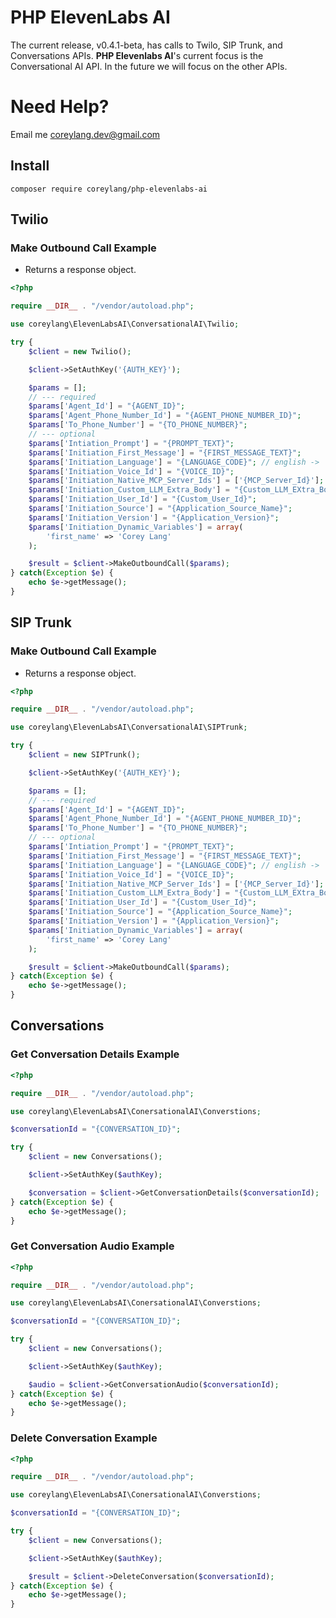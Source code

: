 # PHP ElevenLabs AI
The current release, v0.4.1-beta, has calls to Twilo, SIP Trunk, and Conversations APIs. **PHP Elevenlabs AI**'s current focus is the Conversational AI API. In the future we will focus on the other APIs.

# Need Help?

Email me coreylang.dev@gmail.com

## Install
```
composer require coreylang/php-elevenlabs-ai
```

## Twilio

###  Make Outbound Call Example

- Returns a response object.

```php
<?php

require __DIR__ . "/vendor/autoload.php";

use coreylang\ElevenLabsAI\ConversationalAI\Twilio;

try {
    $client = new Twilio();

    $client->SetAuthKey('{AUTH_KEY}');

    $params = [];
    // --- required
    $params['Agent_Id'] = "{AGENT_ID}";
    $params['Agent_Phone_Number_Id'] = "{AGENT_PHONE_NUMBER_ID}";
    $params['To_Phone_Number'] = "{TO_PHONE_NUMBER}";
    // --- optional
    $params['Intiation_Prompt'] = "{PROMPT_TEXT}";
    $params['Initiation_First_Message'] = "{FIRST_MESSAGE_TEXT}";
    $params['Initiation_Language'] = "{LANGUAGE_CODE}"; // english -> 'en'
    $params['Initiation_Voice_Id'] = "{VOICE_ID}";
    $params['Initiation_Native_MCP_Server_Ids'] = ['{MCP_Server_Id}'];
    $params['Initiation_Custom_LLM_Extra_Body'] = "{Custom_LLM_EXtra_Body_Text}";
    $params['Initiation_User_Id'] = "{Custom_User_Id}";
    $params['Initiation_Source'] = "{Application_Source_Name}";
    $params['Initiation_Version'] = "{Application_Version}";
    $params['Initiation_Dynamic_Variables'] = array(
        'first_name' => 'Corey Lang'
    );

    $result = $client->MakeOutboundCall($params);
} catch(Exception $e) {
    echo $e->getMessage();
}
```

## SIP Trunk

###  Make Outbound Call Example

- Returns a response object.

```php
<?php

require __DIR__ . "/vendor/autoload.php";

use coreylang\ElevenLabsAI\ConversationalAI\SIPTrunk;

try {
    $client = new SIPTrunk();

    $client->SetAuthKey('{AUTH_KEY}');

    $params = [];
    // --- required
    $params['Agent_Id'] = "{AGENT_ID}";
    $params['Agent_Phone_Number_Id'] = "{AGENT_PHONE_NUMBER_ID}";
    $params['To_Phone_Number'] = "{TO_PHONE_NUMBER}";
    // --- optional
    $params['Intiation_Prompt'] = "{PROMPT_TEXT}";
    $params['Initiation_First_Message'] = "{FIRST_MESSAGE_TEXT}";
    $params['Initiation_Language'] = "{LANGUAGE_CODE}"; // english -> 'en'
    $params['Initiation_Voice_Id'] = "{VOICE_ID}";
    $params['Initiation_Native_MCP_Server_Ids'] = ['{MCP_Server_Id}'];
    $params['Initiation_Custom_LLM_Extra_Body'] = "{Custom_LLM_EXtra_Body_Text}";
    $params['Initiation_User_Id'] = "{Custom_User_Id}";
    $params['Initiation_Source'] = "{Application_Source_Name}";
    $params['Initiation_Version'] = "{Application_Version}";
    $params['Initiation_Dynamic_Variables'] = array(
        'first_name' => 'Corey Lang'
    );

    $result = $client->MakeOutboundCall($params);
} catch(Exception $e) {
    echo $e->getMessage();
}
```

## Conversations

### Get Conversation Details Example

```php
<?php

require __DIR__ . "/vendor/autoload.php";

use coreylang\ElevenLabsAI\ConersationalAI\Converstions;

$conversationId = "{CONVERSATION_ID}";

try {
    $client = new Conversations();

    $client->SetAuthKey($authKey);

    $conversation = $client->GetConversationDetails($conversationId);
} catch(Exception $e) {
    echo $e->getMessage();
}
```

### Get Conversation Audio Example

```php
<?php

require __DIR__ . "/vendor/autoload.php";

use coreylang\ElevenLabsAI\ConersationalAI\Converstions;

$conversationId = "{CONVERSATION_ID}";

try {
    $client = new Conversations();

    $client->SetAuthKey($authKey);

    $audio = $client->GetConversationAudio($conversationId);
} catch(Exception $e) {
    echo $e->getMessage();
}
```

### Delete Conversation Example

```php
<?php

require __DIR__ . "/vendor/autoload.php";

use coreylang\ElevenLabsAI\ConersationalAI\Converstions;

$conversationId = "{CONVERSATION_ID}";

try {
    $client = new Conversations();

    $client->SetAuthKey($authKey);

    $result = $client->DeleteConversation($conversationId);
} catch(Exception $e) {
    echo $e->getMessage();
}
```